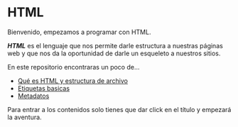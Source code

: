 # HTML

Bienvenido, empezamos a programar con HTML.

**_HTML_** es el lenguaje que nos permite darle estructura a nuestras páginas web y que nos da la oportunidad de darle un esqueleto a nuestros sitios.

En este repositorio encontraras un poco de...

- [Qué es HTML y estructura de archivo](./Temario/Queeshtml.md)
- [Etiquetas basicas](./Temario/Etiquetasbasicas.md)
- [Metadatos](./Temario/Metadatos.md) 

Para entrar a los contenidos solo tienes que dar click en el título y empezará la aventura.

